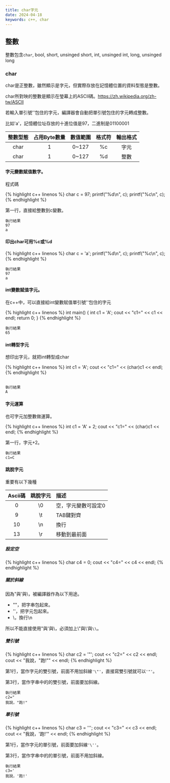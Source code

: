 ```yaml
---
title: char字元
date: 2024-04-18
keywords: c++, char
---
```


## 整數

整數包含`char`, bool, short, unsinged short, int, unsinged int, long, unsinged long

### char

char是正整數，雖然顯示是字元，但實際存放在記憶體位置的資料型態是整數。

char所對映的整數是顯示在瑩幕上的ASCII碼。<https://zh.wikipedia.org/zh-tw/ASCII>

若輸入單引號\'\'包住的字元，編譯器會自動把單引號包住的字元轉成整數。

比如\'a\'，記憶體位址存放的十進位值是97，二進制是01100001  

              

|整數型態|占用Byte數量|數值範圍|格式符|輸出格式|
|:---:|:---:|:---:|:---:|:---:|
|char |1    |0~127|%c   |字元  |
|char |1    |0~127|%d   |整數  |


#### 字元變數賦值數字。


程式碼

{% highlight c++ linenos %}
char c = 97;
printf("%d\n", c);
printf("%c\n", c);
{% endhighlight %}

第一行，直接給整數到c變數。

```
執行結果
97
a
```

#### 印出char可用%c或%d

{% highlight c++ linenos %}
char c = 'a';
printf("%d\n", c);
printf("%c\n", c);
{% endhighlight %}

```
執行結果
97
a
```

#### int變數賦值字元。

在c++中，可以直接給int變數賦值單引號\'\'包住的字元

{% highlight c++ linenos %}
int main() {
    int c1 = 'A';
    cout << "c1=" << c1 << endl;
	return 0;
}
{% endhighlight %}

```
執行結果
65
```

#### int轉型字元

想印出字元，就把int轉型成char

{% highlight c++ linenos %}
    int c1 = 'A';
    cout << "c1=" << (char)c1 << endl;
{% endhighlight %}
```

執行結果
A
```

#### 字元運算

也可字元加整數做運算。

{% highlight c++ linenos %}
    int c1 = 'A' + 2;
    cout << "c1=" << (char)c1 << endl;
{% endhighlight %}

第一行，字元+2。

```
執行結果
c1=C
```

#### 跳脫字元

重要有以下幾種

|Ascii碼|跳脫字元|描述
|:---:|:---:|:---|
|0|\\0|空，字元變數可設定0|
|9|\\t|TAB鍵對齊|
|10|\\n|換行|
|13|\\r|移動到最前面|


##### 設定空

{% highlight c++ linenos %}
    char c4 = 0;
    cout << "c4=" << c4 << endl;
{% endhighlight %}


##### 關於斜線

因為\"與\'與\\，被編譯器作為以下用途。

* \"\"，把字串包起來。
* \'\'，把字元包起來。
* \\，換行\\n

所以不能直接使用\"與\'與\\，必須加上\\"與\\'與`\\`。

##### 雙引號

{% highlight c++ linenos %}
    char c2 = '"';
    cout << "c2=" << c2 << endl;
    cout << "我說，\"跑!\"" << endl;
{% endhighlight %}

第1行，當作字元的雙引號，前面不用加斜線`'\"'`，直接寫雙引號就可以`'"'`。

第3行，當作字串中的的雙引號，前面要加斜線。

```
執行結果
c2="
我說，"跑!"
```

##### 單引號

{% highlight c++ linenos %}
    char c3 = '\'';
    cout << "c3=" << c3 << endl;
    cout << "我說，'跑!'" << endl;
{% endhighlight %}

第1行，當作字元的單引號，前面要加斜線`'\''`。

第3行，當作字串中的的單引號，前面不用加斜線。

```
執行結果
c3='
我說，'跑!'
```
